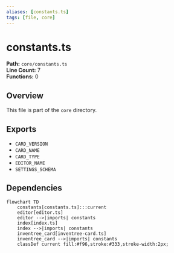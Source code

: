```yaml
---
aliases: [constants.ts]
tags: [file, core]
---
```


# constants.ts

**Path:** `core/constants.ts`  
**Line Count:** 7  
**Functions:** 0  

## Overview

This file is part of the `core` directory.

## Exports

- `CARD_VERSION`
- `CARD_NAME`
- `CARD_TYPE`
- `EDITOR_NAME`
- `SETTINGS_SCHEMA`

## Dependencies

```mermaid
flowchart TD
    constants[constants.ts]:::current
    editor[editor.ts]
    editor -->|imports| constants
    index[index.ts]
    index -->|imports| constants
    inventree_card[inventree-card.ts]
    inventree_card -->|imports| constants
    classDef current fill:#f96,stroke:#333,stroke-width:2px;
```

